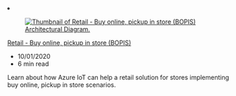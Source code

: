 <!-- This file is automatically generated by build/architectures/build_index.py. Any updates will be lost. -->

<!-- markdownlint-disable MD033 -->

<li class="grid-item item-column" data-categories="Internet of Things ">
<article class="card">
    <div class="card-header has-margin-bottom-none" aria-hidden="true">
        <figure class="image diagram has-height-175 has-overflow-hidden level">
            <a href="/azure/architecture/example-scenario/iot/vertical-buy-online-pickup-in-store"><img src="/azure/architecture/browse/thumbs/vertical-buy-online-pickup-in-store.png" class="diagram" alt="Thumbnail of Retail - Buy online, pickup in store (BOPIS) Architectural Diagram." data-linktype="relative-path"></a>
        </figure>
    </div>
    <div class="card-content">
        <a class="card-content-title has-margin-top-none" href="/azure/architecture/example-scenario/iot/vertical-buy-online-pickup-in-store">
            <p>Retail - Buy online, pickup in store (BOPIS)</p>
        </a>
        <ul class="card-content-metadata">
            <li>10/01/2020</li>
            <li>6 min read</li>
        </ul>
        <p class="card-content-description">Learn about how Azure IoT can help a retail solution for stores implementing buy online, pickup in store scenarios.</p>
        <div class="bottom-to-top-fade is-hidden-mobile"></div>
    </div>
</article>
</li>
